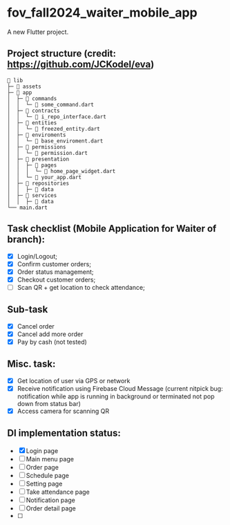 # fov_fall2024_waiter_mobile_app

A new Flutter project.

## Project structure (credit: https://github.com/JCKodel/eva)
```
📁 lib
├─ 📁 assets
├─ 📁 app
│  ├─ 📁 commands
│  │  └─ 📄 some_command.dart
│  ├─ 📁 contracts
│  │  └─ 📄 i_repo_interface.dart
│  ├─ 📁 entities
│  │  └─ 📄 freezed_entity.dart
│  ├─ 📁 enviroments
│  │  └─ 📄 base_enviroment.dart
│  ├─ 📁 permissions
│  │  └─ 📄 permission.dart
│  ├─ 📁 presentation
│  │  ├─ 📁 pages
│  │  │  └─ 📄 home_page_widget.dart
│  │  └─ 📄 your_app.dart
│  ├─ 📁 repositories
│  │  ├─ 📁 data
│  ├─ 📁 services
│  │  ├─ 📁 data
└── main.dart
```
## Task checklist (Mobile Application for Waiter of branch):
 - [X]	Login/Logout;
 - [X]	Confirm customer orders;
 - [X]	Order status management;
 - [X]	Checkout customer orders;
 - [ ]	Scan QR + get location to check attendance;

## Sub-task
 - [X]	Cancel order
 - [X]	Cancel add more order
 - [X]	Pay by cash (not tested)

## Misc. task:
 - [X]	Get location of user via GPS or network
 - [X]	Receive notification using Firebase Cloud Message (current nitpick bug: notification while app is running in background or terminated not pop down from status bar)
 - [X]	Access camera for scanning QR

## DI implementation status:
 - [X]	Login page
 - [ ]	Main menu page
 - [ ]	Order page
 - [ ]	Schedule page
 - [ ]	Setting page
 - [ ]	Take attendance page
 - [ ]	Notification page
 - [ ]	Order detail page
 - [ ]	
